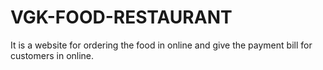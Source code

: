 # VGK-FOOD-RESTAURANT
It is a website for ordering the food in online and give the payment bill for customers in online.
